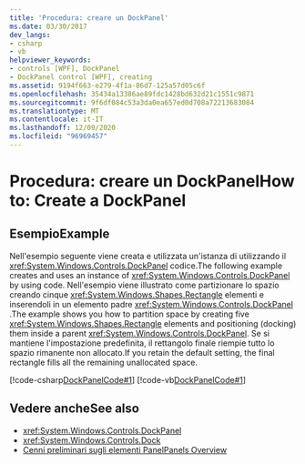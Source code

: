 ```yaml
---
title: 'Procedura: creare un DockPanel'
ms.date: 03/30/2017
dev_langs:
- csharp
- vb
helpviewer_keywords:
- controls [WPF], DockPanel
- DockPanel control [WPF], creating
ms.assetid: 9194f663-e279-4f1a-86d7-125a57d05c6f
ms.openlocfilehash: 35434a13386ae89fdc1428bd632d21c1551c9871
ms.sourcegitcommit: 9f6df084c53a3da0ea657ed0d708a72213683084
ms.translationtype: MT
ms.contentlocale: it-IT
ms.lasthandoff: 12/09/2020
ms.locfileid: "96969457"
---
```

# <a name="how-to-create-a-dockpanel"></a><span data-ttu-id="e5895-102">Procedura: creare un DockPanel</span><span class="sxs-lookup"><span data-stu-id="e5895-102">How to: Create a DockPanel</span></span>
## <a name="example"></a><span data-ttu-id="e5895-103">Esempio</span><span class="sxs-lookup"><span data-stu-id="e5895-103">Example</span></span>  
 <span data-ttu-id="e5895-104">Nell'esempio seguente viene creata e utilizzata un'istanza di utilizzando il <xref:System.Windows.Controls.DockPanel> codice.</span><span class="sxs-lookup"><span data-stu-id="e5895-104">The following example creates and uses an instance of <xref:System.Windows.Controls.DockPanel> by using code.</span></span> <span data-ttu-id="e5895-105">Nell'esempio viene illustrato come partizionare lo spazio creando cinque <xref:System.Windows.Shapes.Rectangle> elementi e inserendoli in un elemento padre <xref:System.Windows.Controls.DockPanel> .</span><span class="sxs-lookup"><span data-stu-id="e5895-105">The example shows you how to partition space by creating five <xref:System.Windows.Shapes.Rectangle> elements and positioning (docking) them inside a parent <xref:System.Windows.Controls.DockPanel>.</span></span> <span data-ttu-id="e5895-106">Se si mantiene l'impostazione predefinita, il rettangolo finale riempie tutto lo spazio rimanente non allocato.</span><span class="sxs-lookup"><span data-stu-id="e5895-106">If you retain the default setting, the final rectangle fills all the remaining unallocated space.</span></span>  
  
 [!code-csharp[DockPanelCode#1](~/samples/snippets/csharp/VS_Snippets_Wpf/DockPanelCode/CSharp/DockPanel_Code.cs#1)]
 [!code-vb[DockPanelCode#1](~/samples/snippets/visualbasic/VS_Snippets_Wpf/DockPanelCode/VisualBasic/dockpanel_vb.vb#1)]  
  
## <a name="see-also"></a><span data-ttu-id="e5895-107">Vedere anche</span><span class="sxs-lookup"><span data-stu-id="e5895-107">See also</span></span>

- <xref:System.Windows.Controls.DockPanel>
- <xref:System.Windows.Controls.Dock>
- [<span data-ttu-id="e5895-108">Cenni preliminari sugli elementi Panel</span><span class="sxs-lookup"><span data-stu-id="e5895-108">Panels Overview</span></span>](panels-overview.md)
